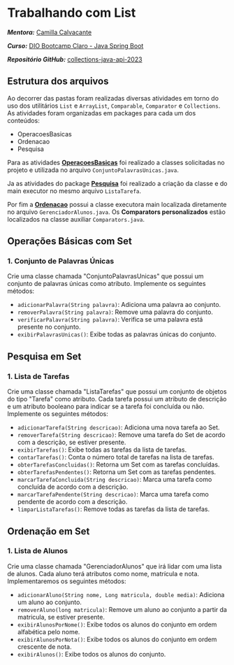 
# Trabalhando com List

***Mentora:*** [Camilla Calvacante](https://www.linkedin.com/in/cami-la/)

***Curso:*** [DIO Bootcamp Claro - Java Spring Boot](https://web.dio.me/track/2e52ad2d-0a3b-4ade-a4ae-17830f528834)

***Repositório GitHub:*** [collections-java-api-2023](https://github.com/cami-la/collections-java-api-2023)

## Estrutura dos arquivos

Ao decorrer das pastas foram realizadas diversas atividades em torno do uso dos utilitários `List` e ``ArrayList``, `Comparable`, ``Comparator`` e ``Collections``. As atividades foram organizadas em packages para cada um dos conteúdos:

- OperacoesBasicas
- Ordenacao
- Pesquisa

Para as atividades **<u>OperacoesBasicas</u>** foi realizado a classes solicitadas no projeto e utilizada no arquivo `ConjuntoPalavrasUnicas.java`.

Ja as atividades do package **<u>Pesquisa</u>** foi realizado a criação da classe e do main executor no mesmo arquivo `ListaTarefa`.

Por fim a **<u>Ordenacao</u>** possui a classe executora main localizada diretamente no arquivo `GerenciadorAlunos.java`.
Os **Comparators personalizados** estão localizados na classe auxiliar  `Comparators.java`.


## Operações Básicas com Set

### 1. Conjunto de Palavras Únicas

<p>
Crie uma classe chamada "ConjuntoPalavrasUnicas" que possui um conjunto de palavras únicas como atributo. Implemente os seguintes métodos:

- `adicionarPalavra(String palavra)`: Adiciona uma palavra ao conjunto.
- `removerPalavra(String palavra)`: Remove uma palavra do conjunto.
- `verificarPalavra(String palavra)`: Verifica se uma palavra está presente no conjunto.
- `exibirPalavrasUnicas()`: Exibe todas as palavras únicas do conjunto.
</p>


## Pesquisa em Set


### 1. Lista de Tarefas

<p>
Crie uma classe chamada "ListaTarefas" que possui um conjunto de objetos do tipo "Tarefa" como atributo. Cada tarefa possui um atributo de descrição e um atributo booleano para indicar se a tarefa foi concluída ou não. Implemente os seguintes métodos:

- `adicionarTarefa(String descricao)`: Adiciona uma nova tarefa ao Set.
- `removerTarefa(String descricao)`: Remove uma tarefa do Set de acordo com a descrição, se estiver presente. 
- `exibirTarefas()`: Exibe todas as tarefas da lista de tarefas.
- `contarTarefas()`: Conta o número total de tarefas na lista de tarefas.
- `obterTarefasConcluidas()`: Retorna um Set com as tarefas concluídas.
- `obterTarefasPendentes()`: Retorna um Set com as tarefas pendentes.
- `marcarTarefaConcluida(String descricao)`: Marca uma tarefa como concluída de acordo com a descrição.
- `marcarTarefaPendente(String descricao)`: Marca uma tarefa como pendente de acordo com a descrição.
- `limparListaTarefas()`: Remove todas as tarefas da lista de tarefas.
</p>


## Ordenação em Set

### 1. Lista de Alunos

<p>
Crie uma classe chamada "GerenciadorAlunos" que irá lidar com uma lista de alunos. Cada aluno terá atributos como nome, matrícula e nota. Implementaremos os seguintes métodos:

- `adicionarAluno(String nome, Long matricula, double media)`: Adiciona um aluno ao conjunto.
- `removerAluno(long matricula)`: Remove um aluno ao conjunto a partir da matricula, se estiver presente.
- `exibirAlunosPorNome()`: Exibe todos os alunos do conjunto em ordem alfabética pelo nome.
- `exibirAlunosPorNota()`: Exibe todos os alunos do conjunto em ordem crescente de nota.
- `exibirAlunos()`: Exibe todos os alunos do conjunto.
</p>